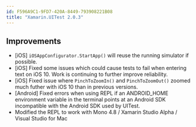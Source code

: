 ```yaml
---
id: F596A9C1-9FD7-420A-8449-793908221B08
title: "Xamarin.UITest 2.0.3"
---
```


## Improvements

* [iOS] `iOSAppConfigurator.StartApp()` will reuse the running simulator if possible.
* [iOS] Fixed some issues which could cause tests to fail when entering text on iOS 10.  Work is continuing to further improve reliability.
* [iOS] Fixed issue where `PinchToZoomIn()` and `PinchToZoomOut()` zoomed much futher with iOS 10 than in previous versions.
* [Android] Fixed errors when using REPL if an ANDROID_HOME environment variable in the terminal points at an Android SDK incompatible with the Android SDK used by UITest.
* Modified the REPL to work with Mono 4.8 / Xamarin Studio Alpha / Visual Studio for Mac

